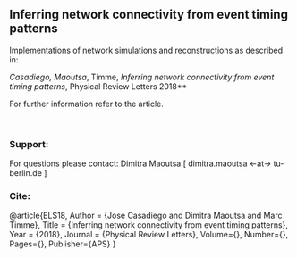 ## Inferring network connectivity from event timing patterns

Implementations of network simulations and reconstructions as described in:


**Casadiego*, Maoutsa*, Timme, _Inferring network connectivity from event timing patterns_, Physical Review Letters 2018**  

For further information refer to the article.


<br>

### Support:
For questions please contact: Dimitra Maoutsa [ dimitra.maoutsa <-at-> tu-berlin.de ] 

### Cite:
<p align="center">

@article{ELS18,
Author = {Jose Casadiego and Dimitra Maoutsa and Marc Timme},
Title = {Inferring network connectivity from event timing patterns},
Year = {2018},
Journal = {Physical Review Letters},
Volume={},
Number={},
Pages={},
Publisher={APS}
}


</p>